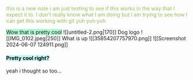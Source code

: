 <font color="#9bbb59">this is a new note i am just testing to see if this works in the way that I expect it to. I don’t really know what I am doing but I am trying to see how I can get this working with git yuh yuh yuh</font>

<span style="background:#affad1">Wow that is pretty cool</span>
![[untitled-2.png|170]]
Dog logo
![[IMG_0102.jpeg|250]]
What is up
![[35854207757970.png]]
![[Screenshot 2024-06-07 124911.png]]
#### <mark style="background: #ABF7F7A6;">Pretty cool right?</mark>
yeah i thought so too...



